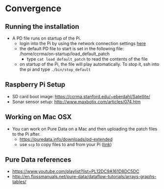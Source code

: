 # Convergence

## Running the installation

- A PD file runs on startup of the Pi.
	- login into the Pi by using the network connection settings [here](https://ccrma.stanford.edu/wiki/CCRMA_Satellite_How_To_Connect_RevC)
	- the default PD file to start is set in the following file: /home/ccrma/on-startup/load_default_patch
		- type `cat load_default_patch` to read the contents of the file
	- on startup of the Pi, the file will play automatically. To stop it, ssh into the pi and type `./bin/stop_default`

## Raspberry Pi Setup

- SD card boot image: https://ccrma.stanford.edu/~eberdahl/Satellite/
- Sonar sensor setup: http://www.maxbotix.com/articles/074.htm

## Working on Mac OSX

- You can work on Pure Data on a Mac and then uploading the patch files to the Pi after.
	- https://puredata.info/downloads/pd-extended
	- use `scp` to copy files to and from your Pi ([link](https://ccrma.stanford.edu/wiki/Satellite_CCRMA_First_Steps))

## Pure Data references

- https://www.youtube.com/playlist?list=PL12DC9A161D8DC5DC
- http://en.flossmanuals.net/pure-data/dataflow-tutorials/arrays-graphs-tables/
